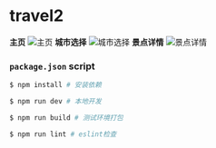 # travel2
**主页**
![主页](https://gitee.com/Jiahuis-ya/travel2/raw/master/src/assets/Img/1.png)
**城市选择**
![城市选择](https://gitee.com/Jiahuis-ya/travel2/raw/master/src/assets/Img/2.png)
**景点详情**
![景点详情](https://gitee.com/Jiahuis-ya/travel2/raw/master/src/assets/Img/3.png)
### `package.json` script

```bash
$ npm install # 安装依赖

$ npm run dev # 本地开发

$ npm run build # 测试环境打包

$ npm run lint # eslint检查
```